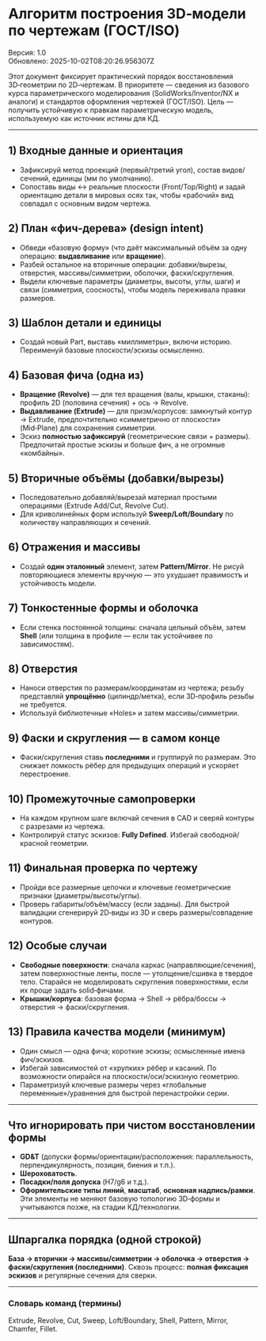 # Алгоритм построения 3D‑модели по чертежам (ГОСТ/ISO)

Версия: 1.0  
Обновлено: 2025-10-02T08:20:26.956307Z

Этот документ фиксирует практический порядок восстановления 3D‑геометрии по 2D‑чертежам. 
В приоритете — сведения из базового курса параметрического моделирования (SolidWorks/Inventor/NX и аналоги) и стандартов оформления чертежей (ГОСТ/ISO). 
Цель — получить устойчивую к правкам параметрическую модель, используемую как источник истины для КД.

---

## 1) Входные данные и ориентация
- Зафиксируй метод проекций (первый/третий угол), состав видов/сечений, единицы (мм по умолчанию).
- Сопоставь виды ↔ реальные плоскости (Front/Top/Right) и задай ориентацию детали в мировых осях так, чтобы «рабочий» вид совпадал с основным видом чертежа.

## 2) План «фич‑дерева» (design intent)
- Обведи «базовую форму» (что даёт максимальный объём за одну операцию: **выдавливание** или **вращение**).
- Разбей остальное на вторичные операции: добавки/вырезы, отверстия, массивы/симметрии, оболочки, фаски/скругления.
- Выдели ключевые параметры (диаметры, высоты, углы, шаги) и связи (симметрия, соосность), чтобы модель переживала правки размеров.

## 3) Шаблон детали и единицы
- Создай новый Part, выставь «миллиметры», включи историю. Переименуй базовые плоскости/эскизы осмысленно.

## 4) Базовая фича (одна из)
- **Вращение (Revolve)** — для тел вращения (валы, крышки, стаканы): профиль 2D (половина сечения) + ось → Revolve.
- **Выдавливание (Extrude)** — для призм/корпусов: замкнутый контур → Extrude, предпочтительно «симметрично от плоскости» (Mid‑Plane) для сохранения симметрии.
- Эскиз **полностью зафиксируй** (геометрические связи + размеры). Предпочитай простые эскизы и больше фич, а не огромные «комбайны».

## 5) Вторичные объёмы (добавки/вырезы)
- Последовательно добавляй/вырезай материал простыми операциями (Extrude Add/Cut, Revolve Cut).
- Для криволинейных форм используй **Sweep/Loft/Boundary** по количеству направляющих и сечений.

## 6) Отражения и массивы
- Создай **один эталонный** элемент, затем **Pattern/Mirror**. Не рисуй повторяющиеся элементы вручную — это ухудшает правимостъ и устойчивость модели.

## 7) Тонкостенные формы и оболочка
- Если стенка постоянной толщины: сначала цельный объём, затем **Shell** (или толщина в профиле — если так устойчивее по зависимостям).

## 8) Отверстия
- Наноси отверстия по размерам/координатам из чертежа; резьбу представляй **упрощённо** (цилиндр/метка), если 3D‑профиль резьбы не требуется.
- Используй библиотечные «Holes» и затем массивы/симметрии.

## 9) Фаски и скругления — в самом конце
- Фаски/скругления ставь **последними** и группируй по размерам. Это снижает ломкость рёбер для предыдущих операций и ускоряет перестроение.

## 10) Промежуточные самопроверки
- На каждом крупном шаге включай сечения в CAD и сверяй контуры с разрезами из чертежа.
- Контролируй статус эскизов: **Fully Defined**. Избегай свободной/красной геометрии.

## 11) Финальная проверка по чертежу
- Пройди все размерные цепочки и ключевые геометрические признаки (диаметры/высоты/углы).
- Проверь габариты/объём/массу (если заданы). Для быстрой валидации сгенерируй 2D‑виды из 3D и сверь размеры/совпадение контуров.

## 12) Особые случаи
- **Свободные поверхности**: сначала каркас (направляющие/сечения), затем поверхностные ленты, после — утолщение/сшивка в твердое тело. Старайся не моделировать скругления поверхностями, если их проще задать solid‑фичами.
- **Крышки/корпуса**: базовая форма → Shell → рёбра/боссы → отверстия → фаски/скругления.

## 13) Правила качества модели (минимум)
- Один смысл — одна фича; короткие эскизы; осмысленные имена фич/эскизов.
- Избегай зависимостей от «хрупких» рёбер и касаний. По возможности опирайся на плоскости/оси/эскизную геометрию.
- Параметризуй ключевые размеры через «глобальные переменные»/уравнения для быстрой перенастройки серии.

---

## Что игнорировать при чистом восстановлении формы
- **GD&T** (допуски формы/ориентации/расположения: параллельность, перпендикулярность, позиция, биения и т.п.).
- **Шероховатость**.
- **Посадки/поля допуска** (H7/g6 и т.д.).
- **Оформительские типы линий**, **масштаб**, **основная надпись/рамки**.
Эти элементы не меняют базовую топологию 3D‑формы и учитываются позже, на стадии КД/технологии.

---

## Шпаргалка порядка (одной строкой)
**База → вторички → массивы/симметрии → оболочка → отверстия → фаски/скругления (последними)**. Сквозь процесс: **полная фиксация эскизов** и регулярные сечения для сверки.

---

### Словарь команд (термины)
Extrude, Revolve, Cut, Sweep, Loft/Boundary, Shell, Pattern, Mirror, Chamfer, Fillet.

